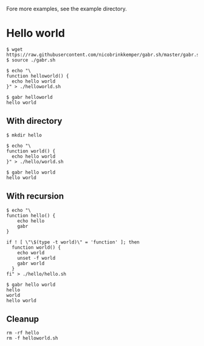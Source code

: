 Fore more examples, see the example directory.

# Hello world
```shell
$ wget https://raw.githubusercontent.com/nicobrinkkemper/gabr.sh/master/gabr.sh
$ source ./gabr.sh
```
```shell
$ echo "\
function helloworld() {
  echo hello world
}" > ./helloworld.sh
```
```shell
$ gabr helloworld
hello world
```

## With directory
```shell
$ mkdir hello
```
```shell
$ echo "\
function world() {
  echo hello world
}" > ./hello/world.sh
```
```shell
$ gabr hello world
hello world
```

## With recursion
```shell
$ echo "\
function hello() {
    echo hello
    gabr
}

if ! [ \"\$(type -t world)\" = 'function' ]; then
  function world() {
    echo world
    unset -f world
    gabr world
  }
fi" > ./hello/hello.sh
```
```shell
$ gabr hello world
hello
world
hello world
```

## Cleanup
```shell
rm -rf hello
rm -f helloworld.sh
```
